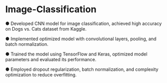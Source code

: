 # Image-Classification
●	Developed CNN model for image classification, achieved high accuracy on Dogs vs. Cats dataset from Kaggle.

●	Implemented optimized model with convolutional layers, pooling, and batch normalization.

●	Trained the model using TensorFlow and Keras, optimized model parameters and evaluated its performance.

●	Employed dropout regularization, batch normalization, and complexity optimization to reduce overfitting.

